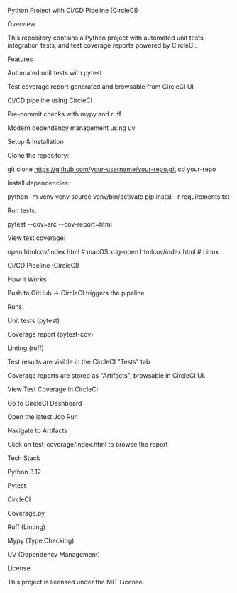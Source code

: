 Python Project with CI/CD Pipeline (CircleCI)

Overview

This repository contains a Python project with automated unit tests, integration tests, and test coverage reports powered by CircleCI.

Features

Automated unit tests with pytest

Test coverage report generated and browsable from CircleCI UI

CI/CD pipeline using CircleCI

Pre-commit checks with mypy and ruff

Modern dependency management using uv

Setup & Installation

Clone the repository:

git clone https://github.com/your-username/your-repo.git
cd your-repo

Install dependencies:

python -m venv venv
source venv/bin/activate
pip install -r requirements.txt

Run tests:

pytest --cov=src --cov-report=html

View test coverage:

open htmlcov/index.html  # macOS
xdg-open htmlcov/index.html  # Linux

CI/CD Pipeline (CircleCI)

How it Works

Push to GitHub → CircleCI triggers the pipeline

Runs:

Unit tests (pytest)

Coverage report (pytest-cov)

Linting (ruff)

Test results are visible in the CircleCI "Tests" tab

Coverage reports are stored as "Artifacts", browsable in CircleCI UI.

View Test Coverage in CircleCI

Go to CircleCI Dashboard

Open the latest Job Run

Navigate to Artifacts

Click on test-coverage/index.html to browse the report

Tech Stack

Python 3.12

Pytest

CircleCI

Coverage.py

Ruff (Linting)

Mypy (Type Checking)

UV (Dependency Management)

License

This project is licensed under the MIT License.

